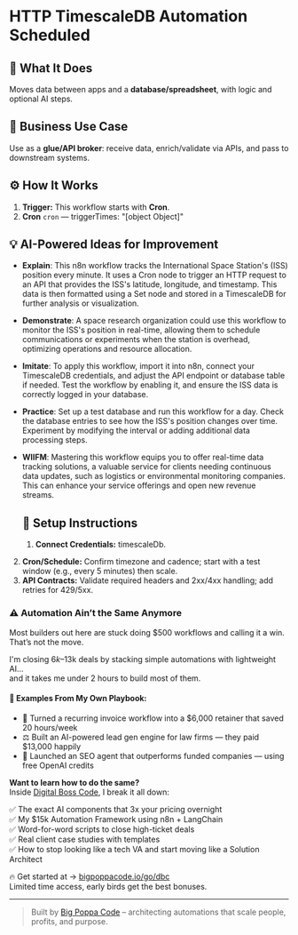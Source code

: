 # HTTP TimescaleDB Automation Scheduled
  ## 🚀 What It Does
  Moves data between apps and a **database/spreadsheet**, with logic and optional AI steps.
  
  ## 💼 Business Use Case
  Use as a **glue/API broker**: receive data, enrich/validate via APIs, and pass to downstream systems.
  
  ## ⚙️ How It Works
  1. **Trigger:** This workflow starts with **Cron**.
  2. **Cron** `cron` — triggerTimes: "[object Object]"
  
  ## 💡 AI-Powered Ideas for Improvement
  - **Explain**: This n8n workflow tracks the International Space Station's (ISS) position every minute. It uses a Cron node to trigger an HTTP request to an API that provides the ISS's latitude, longitude, and timestamp. This data is then formatted using a Set node and stored in a TimescaleDB for further analysis or visualization.

- **Demonstrate**: A space research organization could use this workflow to monitor the ISS's position in real-time, allowing them to schedule communications or experiments when the station is overhead, optimizing operations and resource allocation.

- **Imitate**: To apply this workflow, import it into n8n, connect your TimescaleDB credentials, and adjust the API endpoint or database table if needed. Test the workflow by enabling it, and ensure the ISS data is correctly logged in your database.

- **Practice**: Set up a test database and run this workflow for a day. Check the database entries to see how the ISS's position changes over time. Experiment by modifying the interval or adding additional data processing steps.

- **WIIFM**: Mastering this workflow equips you to offer real-time data tracking solutions, a valuable service for clients needing continuous data updates, such as logistics or environmental monitoring companies. This can enhance your service offerings and open new revenue streams.
  
  ## 🔧 Setup Instructions
  1. **Connect Credentials:** timescaleDb.
2. **Cron/Schedule:** Confirm timezone and cadence; start with a test window (e.g., every 5 minutes) then scale.
3. **API Contracts:** Validate required headers and 2xx/4xx handling; add retries for 429/5xx.
  
### ⚠️ Automation Ain’t the Same Anymore

Most builders out here are stuck doing $500 workflows and calling it a win.  
That’s not the move.  

I'm closing $6k–$13k deals by stacking simple automations with lightweight AI...  
and it takes me under 2 hours to build most of them.

#### 🧠 Examples From My Own Playbook:
- 🔁 Turned a recurring invoice workflow into a $6,000 retainer that saved 20 hours/week  
- ⚖️ Built an AI-powered lead gen engine for law firms — they paid $13,000 happily  
- 🚀 Launched an SEO agent that outperforms funded companies — using free OpenAI credits  

**Want to learn how to do the same?**  
Inside [Digital Boss Code](https://bigpoppacode.io/go/dbc), I break it all down:

✅ The exact AI components that 3x your pricing overnight  
✅ My $15k Automation Framework using n8n + LangChain  
✅ Word-for-word scripts to close high-ticket deals  
✅ Real client case studies with templates  
✅ How to stop looking like a tech VA and start moving like a Solution Architect  

🔥 Get started at → [bigpoppacode.io/go/dbc](https://bigpoppacode.io/go/dbc)  
Limited time access, early birds get the best bonuses.

---
> Built by [Big Poppa Code](https://bigpoppacode.io) – architecting automations that scale people, profits, and purpose.
  